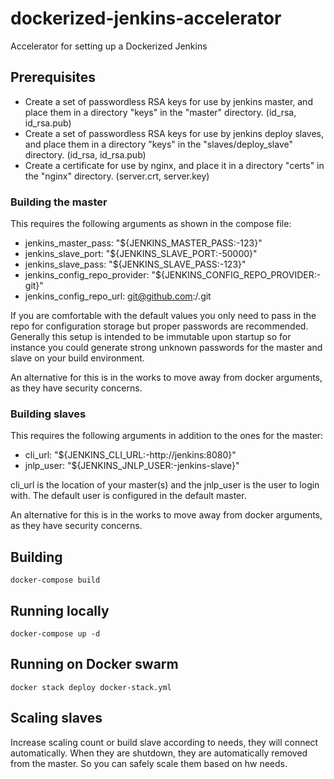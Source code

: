# dockerized-jenkins-accelerator
Accelerator for setting up a Dockerized Jenkins

## Prerequisites

* Create a set of passwordless RSA keys for use by jenkins master, and place them in a directory "keys" in the "master" directory. (id_rsa, id_rsa.pub)
* Create a set of passwordless RSA keys for use by jenkins deploy slaves, and place them in a directory "keys" in the "slaves/deploy_slave" directory. (id_rsa, id_rsa.pub)
* Create a certificate for use by nginx, and place it in a directory "certs" in the "nginx" directory. (server.crt, server.key)

### Building the master 

This requires the following arguments as shown in the compose file:

* jenkins_master_pass: "${JENKINS_MASTER_PASS:-123}"
* jenkins_slave_port: "${JENKINS_SLAVE_PORT:-50000}"
* jenkins_slave_pass: "${JENKINS_SLAVE_PASS:-123}"
* jenkins_config_repo_provider: "${JENKINS_CONFIG_REPO_PROVIDER:-git}"
* jenkins_config_repo_url: git@github.com:<user>/<repo>.git

If you are comfortable with the default values you only need to pass in the repo for configuration storage but proper passwords are recommended. Generally this setup is intended to be immutable upon startup so for instance you could generate strong unknown passwords for the master and slave on your build environment.

An alternative for this is in the works to move away from docker arguments, as they have security concerns.

### Building slaves

This requires the following arguments in addition to the ones for the master:

* cli_url: "${JENKINS_CLI_URL:-http://jenkins:8080}"
* jnlp_user: "${JENKINS_JNLP_USER:-jenkins-slave}"

cli_url is the location of your master(s) and the jnlp_user is the user to login with. The default user is configured in the default master.

An alternative for this is in the works to move away from docker arguments, as they have security concerns.

## Building

```
docker-compose build
```

## Running locally

```
docker-compose up -d
```

## Running on Docker swarm

```
docker stack deploy docker-stack.yml
```

## Scaling slaves

Increase scaling count or build slave according to needs, they will connect automatically. When they are shutdown, they are automatically removed from the master. So you can safely scale them based on hw needs.
